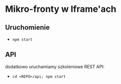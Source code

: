 # Mikro-fronty w Iframe'ach

## Uruchomienie

- `npm start`

## API

dodatkowo uruchamiamy szkoleniowe REST API:

- `cd <REPO>/api; npm start`
